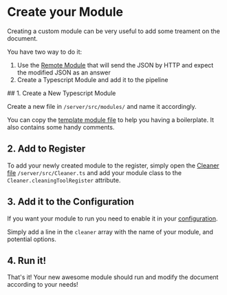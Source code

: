 # Create your Module

Creating a custom module can be very useful to add some treament on the document.

You have two way to do it:

1) Use the [Remote Module](modules/remote-module.md) that will send the JSON by HTTP and expect the modified JSON as an answer
2) Create a Typescript Module and add it to the pipeline

## 1. Create a New Typescript Module

Create a new file in `/server/src/modules/` and name it accordingly.

You can copy the [template module file](../server/src/modules/TemplateModule.ts) to help you having a boilerplate. It also contains some handy comments.

## 2. Add to Register

To add your newly created module to the register, simply open the [Cleaner file](../server/src/Cleaner.ts) `/server/src/Cleaner.ts` and add your module class to the `Cleaner.cleaningToolRegister` attribute.

## 3. Add it to the Configuration

If you want your module to run you need to enable it in your [configuration](configuration-file.md#3-Cleaner-Config).

Simply add a line in the `cleaner` array with the name of your module, and potential options.

## 4. Run it!

That's it! Your new awesome module should run and modify the document according to your needs!
